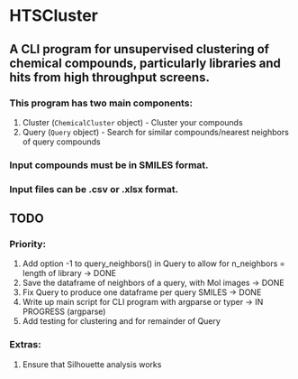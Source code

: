 # HTSCluster
## A CLI program for unsupervised clustering of chemical compounds, particularly libraries and hits from high throughput screens.
### This program has two main components:
1. Cluster (`ChemicalCluster` object) - Cluster your compounds
2. Query (`Query` object) - Search for similar compounds/nearest neighbors of query compounds

### Input compounds must be in SMILES format. 
### Input files can be .csv or .xlsx format.

## TODO
### Priority:
1. Add option -1 to query_neighbors() in Query to allow for n_neighbors = length of library -> DONE
2. Save the dataframe of neighbors of a query, with Mol images -> DONE
3. Fix Query to produce one dataframe per query SMILES -> DONE
4. Write up main script for CLI program with argparse or typer -> IN PROGRESS (argparse)
5. Add testing for clustering and for remainder of Query

### Extras:
1. Ensure that Silhouette analysis works